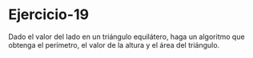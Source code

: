 # Ejercicio-19
Dado el valor del lado en un triángulo equilátero, haga un algoritmo que obtenga el perímetro, el valor de la altura y el área del triángulo.
